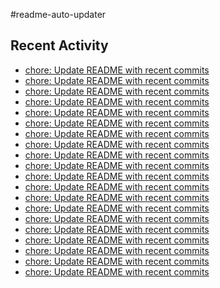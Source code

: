#readme-auto-updater

## Recent Activity
<!-- LATEST_COMMITS:START -->
- [chore: Update README with recent commits](https://github.com/NEO1717/readme-auto-updater/commit/e4485e9a1257495b8989a2bf6183341435408126)
- [chore: Update README with recent commits](https://github.com/NEO1717/readme-auto-updater/commit/2da19da28d54eff2809e68971d994e177840abbc)
- [chore: Update README with recent commits](https://github.com/NEO1717/readme-auto-updater/commit/f0144d8f9b522839b82d0ff77208f63a4db6e38f)
- [chore: Update README with recent commits](https://github.com/NEO1717/readme-auto-updater/commit/55a132d480e81a43f1625f8d5423de247ecf970e)
- [chore: Update README with recent commits](https://github.com/NEO1717/readme-auto-updater/commit/788b1f938097175a48d5012a389cb763982a927b)
- [chore: Update README with recent commits](https://github.com/NEO1717/readme-auto-updater/commit/c2a9ef07a055132158d61625c2d6391102c3ff40)
- [chore: Update README with recent commits](https://github.com/NEO1717/readme-auto-updater/commit/b6b4a24ca372b961d81e17010b6cb04a30faefb4)
- [chore: Update README with recent commits](https://github.com/NEO1717/readme-auto-updater/commit/099e3564423b07d4d970e8cb15eef98f8718e751)
- [chore: Update README with recent commits](https://github.com/NEO1717/readme-auto-updater/commit/ead6db2ba27074baa6e7a518f1bc0ec8047e8141)
- [chore: Update README with recent commits](https://github.com/NEO1717/readme-auto-updater/commit/8173936ac5ecc9042deca55a2c0f10b1bf99edd4)
- [chore: Update README with recent commits](https://github.com/NEO1717/readme-auto-updater/commit/1378daa915fb4957f9c22827517407d4c51613dc)
- [chore: Update README with recent commits](https://github.com/NEO1717/readme-auto-updater/commit/57eed24d71ab62030310e448b74b96483af3a54e)
- [chore: Update README with recent commits](https://github.com/NEO1717/readme-auto-updater/commit/63dfa7f2b28869ac0ce15a7be99e674fa3386f17)
- [chore: Update README with recent commits](https://github.com/NEO1717/readme-auto-updater/commit/57a67d8094302956790f4c1f9c4d3671de9d497e)
- [chore: Update README with recent commits](https://github.com/NEO1717/readme-auto-updater/commit/fb3d31319351b359371b976c5453b6d5401fe970)
- [chore: Update README with recent commits](https://github.com/NEO1717/readme-auto-updater/commit/2da442976b4ccf01f2c317a0642956f99ea1318a)
- [chore: Update README with recent commits](https://github.com/NEO1717/readme-auto-updater/commit/3ef41e30b06a79b518d64f48f42391a563892a5e)
- [chore: Update README with recent commits](https://github.com/NEO1717/readme-auto-updater/commit/818670ad2098933195f5480ddfe0b6702c28cd77)
- [chore: Update README with recent commits](https://github.com/NEO1717/readme-auto-updater/commit/9a5d917168cc544ab6ad715409948a4322375895)
- [chore: Update README with recent commits](https://github.com/NEO1717/readme-auto-updater/commit/6ad106aa870405b0c3670bd578ce642f9645d3da)
<!-- LATEST_COMMITS:END -->

